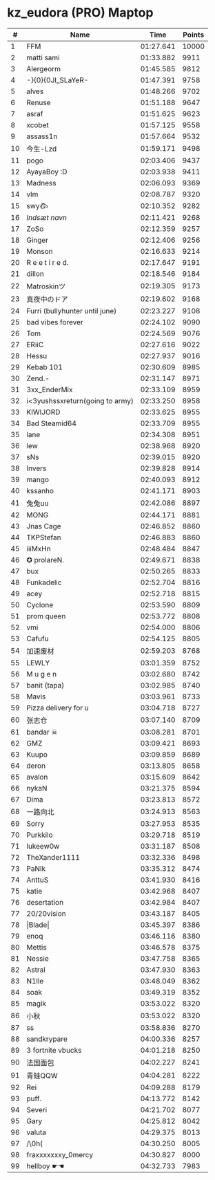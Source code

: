 # kz_eudora (PRO) Maptop

|  # | Name | Time | Points |
|-------------- | -------------- | -------------- | -------------- | 
| 1 | FFM | 01:27.641 | 10000 | 
| 2 | matti sami | 01:33.882 | 9911 | 
| 3 | Alergeorm | 01:45.585 | 9812 | 
| 4 | -}{0}{0JI_SLaYeR- | 01:47.391 | 9758 | 
| 5 | alves | 01:48.266 | 9702 | 
| 6 | Renuse | 01:51.188 | 9647 | 
| 7 | asraf | 01:51.625 | 9623 | 
| 8 | xcobet | 01:57.125 | 9558 | 
| 9 | assass1n | 01:57.664 | 9532 | 
| 10 | 今生-Lzd | 01:59.171 | 9498 | 
| 11 | pogo | 02:03.406 | 9437 | 
| 12 | AyayaBoy :D | 02:03.938 | 9411 | 
| 13 | Madness | 02:06.093 | 9369 | 
| 14 | vlm | 02:08.787 | 9320 | 
| 15 | swy𐂃 | 02:10.352 | 9282 | 
| 16 | *Indsæt navn* | 02:11.421 | 9268 | 
| 17 | ZoSo | 02:12.359 | 9257 | 
| 18 | Ginger | 02:12.406 | 9256 | 
| 19 | Monson | 02:16.633 | 9214 | 
| 20 | R e e t i r e d. | 02:17.647 | 9191 | 
| 21 | dillon | 02:18.546 | 9184 | 
| 22 | Matroskinツ | 02:19.305 | 9173 | 
| 23 | 真夜中のドア | 02:19.602 | 9168 | 
| 24 | Furri (bullyhunter until june) | 02:23.227 | 9108 | 
| 25 | bad vibes forever | 02:24.102 | 9090 | 
| 26 | Tom | 02:24.569 | 9076 | 
| 27 | ERiiC | 02:27.616 | 9022 | 
| 28 | Hessu | 02:27.937 | 9016 | 
| 29 | Kebab 101 | 02:30.609 | 8985 | 
| 30 | Zend.- | 02:31.147 | 8971 | 
| 31 | 3xx_EnderMix | 02:33.109 | 8959 | 
| 32 | i<3yushssxreturn(going to army) | 02:33.250 | 8958 | 
| 33 | KIWIJORD | 02:33.625 | 8955 | 
| 34 | Bad Steamid64 | 02:33.709 | 8955 | 
| 35 | lane | 02:34.308 | 8951 | 
| 36 | lew | 02:38.968 | 8920 | 
| 37 | sNs | 02:39.015 | 8920 | 
| 38 | Invers | 02:39.828 | 8914 | 
| 39 | mango | 02:40.093 | 8912 | 
| 40 | kssanho | 02:41.171 | 8903 | 
| 41 | 兔兔uu | 02:42.086 | 8897 | 
| 42 | MONG | 02:44.171 | 8881 | 
| 43 | Jnas Cage | 02:46.852 | 8860 | 
| 44 | TKPStefan | 02:46.883 | 8860 | 
| 45 | iiiMxHn | 02:48.484 | 8847 | 
| 46 | ✪ prolareN. | 02:49.671 | 8838 | 
| 47 | bux | 02:50.265 | 8833 | 
| 48 | Funkadelic | 02:52.704 | 8816 | 
| 49 | acey | 02:52.718 | 8815 | 
| 50 | Cyclone | 02:53.590 | 8809 | 
| 51 | prom queen | 02:53.772 | 8808 | 
| 52 | vmi | 02:54.000 | 8806 | 
| 53 | Cafufu | 02:54.125 | 8805 | 
| 54 | 加速废材 | 02:59.203 | 8768 | 
| 55 | LEWLY | 03:01.359 | 8752 | 
| 56 | M u g e n | 03:02.680 | 8742 | 
| 57 | banit (tapa) | 03:02.985 | 8740 | 
| 58 | Mavis | 03:03.961 | 8733 | 
| 59 | Pizza delivery for u | 03:04.718 | 8727 | 
| 60 | 张志仓 | 03:07.140 | 8709 | 
| 61 | bandar ☠ | 03:08.281 | 8701 | 
| 62 | GMZ | 03:09.421 | 8693 | 
| 63 | Kuupo | 03:09.859 | 8689 | 
| 64 | deron | 03:13.805 | 8658 | 
| 65 | avalon | 03:15.609 | 8642 | 
| 66 | nykaN | 03:21.375 | 8594 | 
| 67 | Dima | 03:23.813 | 8572 | 
| 68 | 一路向北 | 03:24.913 | 8563 | 
| 69 | Sorry | 03:27.953 | 8535 | 
| 70 | Purkkilo | 03:29.718 | 8519 | 
| 71 | lukeew0w | 03:31.187 | 8508 | 
| 72 | TheXander1111 | 03:32.336 | 8498 | 
| 73 | PaNlk | 03:35.312 | 8474 | 
| 74 | AnttuS | 03:41.930 | 8416 | 
| 75 | katie | 03:42.968 | 8407 | 
| 76 | desertation | 03:42.984 | 8407 | 
| 77 | 20/20vision | 03:43.187 | 8405 | 
| 78 | \|Blade\| | 03:45.397 | 8386 | 
| 79 | enoq | 03:46.116 | 8380 | 
| 80 | Mettis | 03:46.578 | 8375 | 
| 81 | Nessie | 03:47.758 | 8365 | 
| 82 | Astral | 03:47.930 | 8363 | 
| 83 | N1lle | 03:48.049 | 8362 | 
| 84 | soak | 03:49.319 | 8352 | 
| 85 | magik | 03:53.022 | 8320 | 
| 86 | 小秋 | 03:53.022 | 8320 | 
| 87 | ss | 03:58.836 | 8270 | 
| 88 | sandkrypare | 04:00.336 | 8257 | 
| 89 | 3 fortnite vbucks | 04:01.218 | 8250 | 
| 90 | 法国面包 | 04:02.227 | 8241 | 
| 91 | 青蛙QQW | 04:04.281 | 8222 | 
| 92 | Rei | 04:09.288 | 8179 | 
| 93 | puff. | 04:13.772 | 8142 | 
| 94 | Severi | 04:21.702 | 8077 | 
| 95 | Gary | 04:25.812 | 8042 | 
| 96 | valuta | 04:29.375 | 8013 | 
| 97 | /\0h( | 04:30.250 | 8005 | 
| 98 | fraxxxxxxxy_0mercy | 04:30.827 | 8000 | 
| 99 | hellboy ☛☚ | 04:32.733 | 7983 | 


